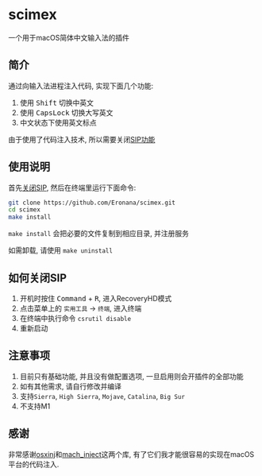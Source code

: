 # scimex
一个用于macOS简体中文输入法的插件

## 简介
通过向输入法进程注入代码, 实现下面几个功能:
1. 使用 <kbd>Shift</kbd> 切换中英文
2. 使用 <kbd>CapsLock</kbd> 切换大写英文
3. 中文状态下使用英文标点

由于使用了代码注入技术, 所以需要关闭[SIP功能](https://support.apple.com/zh-cn/HT204899)

## 使用说明
首先[关闭SIP](#如何关闭sip), 然后在终端里运行下面命令:
```bash
git clone https://github.com/Eronana/scimex.git
cd scimex
make install
```
`make install` 会把必要的文件复制到相应目录, 并注册服务

如需卸载, 请使用 `make uninstall`

## 如何关闭SIP
1. 开机时按住 <kbd>Command</kbd> + <kbd>R</kbd>, 进入RecoveryHD模式
2. 点击菜单上的 `实用工具` -> `终端`, 进入终端
3. 在终端中执行命令 `csrutil disable`
4. 重新启动

## 注意事项
1. 目前只有基础功能, 并且没有做配置选项, 一旦启用则会开插件的全部功能
2. 如有其他需求, 请自行修改并编译
3. 支持`Sierra`, `High Sierra`, `Mojave`, `Catalina`, `Big Sur`
4. 不支持M1

## 感谢
非常感谢[osxinj](https://github.com/scen/osxinj)和[mach_inject](https://github.com/rentzsch/mach_inject)这两个库, 有了它们我才能很容易的实现在macOS平台的代码注入.
